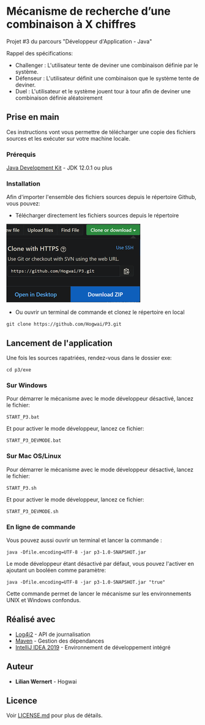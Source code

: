 # Mécanisme de recherche d’une combinaison à X chiffres
Projet #3 du parcours "Développeur d'Application - Java"


Rappel des spécifications:

 - Challenger : L'utilisateur tente de deviner une combinaison définie par le système.
 - Défenseur : L'utilisateur définit une combinaison que le système tente de deviner.
 - Duel : L'utilisateur et le système jouent tour à tour afin de deviner une combinaison définie aléatoirement 

## Prise en main

Ces instructions vont vous permettre de télécharger une copie des fichiers sources et les exécuter sur votre machine locale.

### Prérequis

[Java Development Kit](https://www.oracle.com/technetwork/java/javase/downloads/index.html) - JDK 12.0.1 ou plus

### Installation

Afin d'importer l'ensemble des fichiers sources depuis le répertoire Github, vous pouvez:

- Télécharger directement les fichiers sources depuis le répertoire

![](docs/img/Dowload.png)


- Ou ouvrir un terminal de commande et clonez le répertoire en local

```
git clone https://github.com/Hogwai/P3.git
```

## Lancement de l'application

Une fois les sources rapatriées, rendez-vous dans le dossier exe:
```
cd p3/exe
```
### Sur Windows
Pour démarrer le mécanisme avec le mode développeur désactivé, lancez le fichier:
```
START_P3.bat
```
Et pour activer le mode développeur, lancez ce fichier:
```
START_P3_DEVMODE.bat
```
### Sur Mac OS/Linux
Pour démarrer le mécanisme avec le mode développeur désactivé, lancez le fichier:
```
START_P3.sh
```

Et pour activer le mode développeur, lancez ce fichier:
```
START_P3_DEVMODE.sh
```

### En ligne de commande
Vous pouvez aussi ouvrir un terminal et lancer la commande :
```
java -Dfile.encoding=UTF-8 -jar p3-1.0-SNAPSHOT.jar 
```

Le mode développeur étant désactivé par défaut, vous pouvez l'activer en ajoutant un booléen comme paramètre:
```
java -Dfile.encoding=UTF-8 -jar p3-1.0-SNAPSHOT.jar "true"
```

Cette commande permet de lancer le mécanisme sur les environnements UNIX et Windows confondus.

## Réalisé avec

* [Log4j2](https://logging.apache.org/log4j/2.x/) - API de journalisation
* [Maven](https://maven.apache.org/) - Gestion des dépendances
* [IntelliJ IDEA 2019](https://www.jetbrains.com/idea/) - Environnement de développement intégré

## Auteur

* **Lilian Wernert** - Hogwai

## Licence

Voir [LICENSE.md](LICENSE.md) pour plus de détails.
